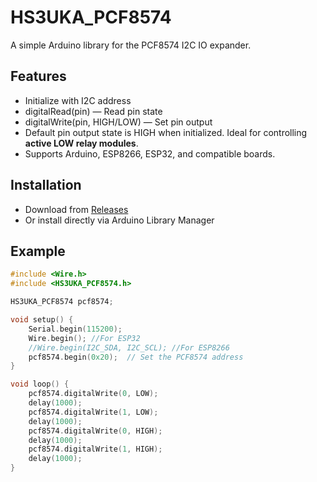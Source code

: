 # HS3UKA_PCF8574

A simple Arduino library for the PCF8574 I2C IO expander.

## Features
- Initialize with I2C address
- digitalRead(pin) — Read pin state
- digitalWrite(pin, HIGH/LOW) — Set pin output
- Default pin output state is HIGH when initialized. Ideal for controlling **active LOW relay modules**.
- Supports Arduino, ESP8266, ESP32, and compatible boards.

## Installation
- Download from [Releases](https://github.com/HS3UKA/HS3UKA_PCF8574/releases)
- Or install directly via Arduino Library Manager

## Example

```cpp
#include <Wire.h>
#include <HS3UKA_PCF8574.h>

HS3UKA_PCF8574 pcf8574;

void setup() {
    Serial.begin(115200);
    Wire.begin(); //For ESP32
    //Wire.begin(I2C_SDA, I2C_SCL); //For ESP8266
    pcf8574.begin(0x20);  // Set the PCF8574 address
}

void loop() {
    pcf8574.digitalWrite(0, LOW);
    delay(1000);
    pcf8574.digitalWrite(1, LOW);
    delay(1000);
    pcf8574.digitalWrite(0, HIGH);
    delay(1000);
    pcf8574.digitalWrite(1, HIGH);
    delay(1000);
}
